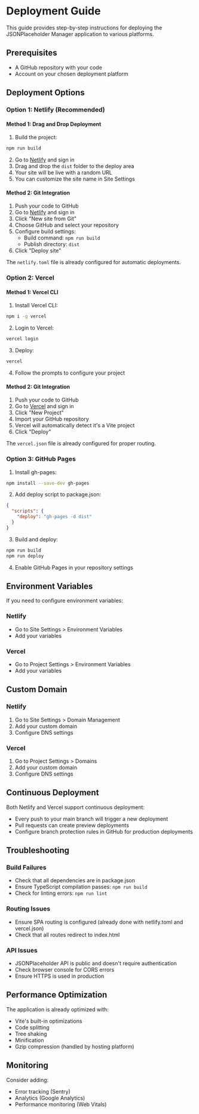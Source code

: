 # Deployment Guide

This guide provides step-by-step instructions for deploying the JSONPlaceholder Manager application to various platforms.

## Prerequisites

- A GitHub repository with your code
- Account on your chosen deployment platform

## Deployment Options

### Option 1: Netlify (Recommended)

#### Method 1: Drag and Drop Deployment

1. Build the project:
```bash
npm run build
```

2. Go to [Netlify](https://netlify.com) and sign in
3. Drag and drop the `dist` folder to the deploy area
4. Your site will be live with a random URL
5. You can customize the site name in Site Settings

#### Method 2: Git Integration

1. Push your code to GitHub
2. Go to [Netlify](https://netlify.com) and sign in
3. Click "New site from Git"
4. Choose GitHub and select your repository
5. Configure build settings:
   - Build command: `npm run build`
   - Publish directory: `dist`
6. Click "Deploy site"

The `netlify.toml` file is already configured for automatic deployments.

### Option 2: Vercel

#### Method 1: Vercel CLI

1. Install Vercel CLI:
```bash
npm i -g vercel
```

2. Login to Vercel:
```bash
vercel login
```

3. Deploy:
```bash
vercel
```

4. Follow the prompts to configure your project

#### Method 2: Git Integration

1. Push your code to GitHub
2. Go to [Vercel](https://vercel.com) and sign in
3. Click "New Project"
4. Import your GitHub repository
5. Vercel will automatically detect it's a Vite project
6. Click "Deploy"

The `vercel.json` file is already configured for proper routing.

### Option 3: GitHub Pages

1. Install gh-pages:
```bash
npm install --save-dev gh-pages
```

2. Add deploy script to package.json:
```json
{
  "scripts": {
    "deploy": "gh-pages -d dist"
  }
}
```

3. Build and deploy:
```bash
npm run build
npm run deploy
```

4. Enable GitHub Pages in your repository settings

## Environment Variables

If you need to configure environment variables:

### Netlify
- Go to Site Settings > Environment Variables
- Add your variables

### Vercel
- Go to Project Settings > Environment Variables
- Add your variables

## Custom Domain

### Netlify
1. Go to Site Settings > Domain Management
2. Add your custom domain
3. Configure DNS settings

### Vercel
1. Go to Project Settings > Domains
2. Add your custom domain
3. Configure DNS settings

## Continuous Deployment

Both Netlify and Vercel support continuous deployment:
- Every push to your main branch will trigger a new deployment
- Pull requests can create preview deployments
- Configure branch protection rules in GitHub for production deployments

## Troubleshooting

### Build Failures
- Check that all dependencies are in package.json
- Ensure TypeScript compilation passes: `npm run build`
- Check for linting errors: `npm run lint`

### Routing Issues
- Ensure SPA routing is configured (already done with netlify.toml and vercel.json)
- Check that all routes redirect to index.html

### API Issues
- JSONPlaceholder API is public and doesn't require authentication
- Check browser console for CORS errors
- Ensure HTTPS is used in production

## Performance Optimization

The application is already optimized with:
- Vite's built-in optimizations
- Code splitting
- Tree shaking
- Minification
- Gzip compression (handled by hosting platform)

## Monitoring

Consider adding:
- Error tracking (Sentry)
- Analytics (Google Analytics)
- Performance monitoring (Web Vitals)
